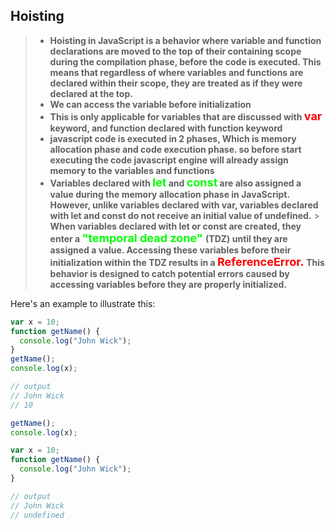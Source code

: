 ## Hoisting

> - **Hoisting in JavaScript is a behavior where variable and function declarations are moved to the top of their containing scope during the compilation phase, before the code is executed. This means that regardless of where variables and functions are declared within their scope, they are treated as if they were declared at the top.**
> - **We can access the variable before initialization**
> - **This is only applicable for variables that are discussed with <span style="color: red;font-size:18px">var</span> keyword, and function declared with function keyword**
> - **javascript code is executed in 2 phases, Which is memory allocation phase and code execution phase. so before start executing the code javascript engine will already assign memory to the variables and functions**
> - **Variables declared with <span style="color: lime;font-size:18px">let</span> and <span style="color: lime;font-size:18px">const</span> are also assigned a value during the memory allocation phase in JavaScript. However, unlike variables declared with var, variables declared with let and const do not receive an initial value of undefined.** > **When variables declared with let or const are created, they enter a <span style="color: lime;font-size:18px">"temporal dead zone" </span>(TDZ) until they are assigned a value. Accessing these variables before their initialization within the TDZ results in a <span style="color: red;font-size:18px">ReferenceError. </span>This behavior is designed to catch potential errors caused by accessing variables before they are properly initialized.**

Here's an example to illustrate this:

```js
var x = 10;
function getName() {
  console.log("John Wick");
}
getName();
console.log(x);

// output
// John Wick
// 10
```

```js
getName();
console.log(x);

var x = 10;
function getName() {
  console.log("John Wick");
}

// output
// John Wick
// undefined
```
